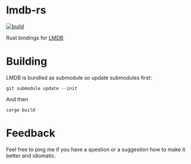 lmdb-rs
=======

[![build](https://github.com/kn0sys/lmdb-rs/actions/workflows/rust.yml/badge.svg)](https://github.com/kn0sys/lmdb-rs/actions/workflows/rust.yml)

Rust bindings for [LMDB](http://symas.com/mdb/)

Building
========

LMDB is bundled as submodule so update submodules first:

`git submodule update --init`

And then

`cargo build`

Feedback
========

Feel free to ping me if you have a question or a suggestion how to
make it better and idiomatic.
